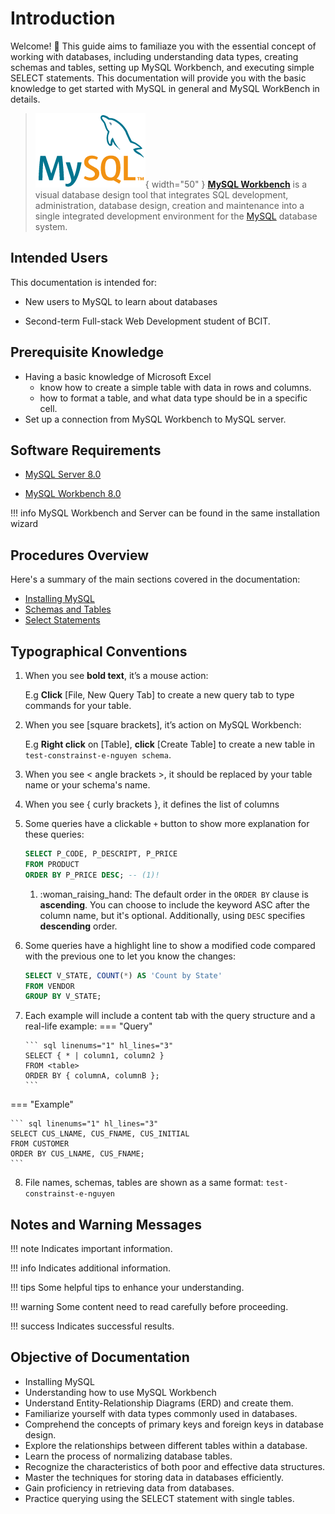 # Introduction

Welcome! :wave: This guide aims to familiaze you with the essential concept of working with databases, including understanding data types, creating schemas and tables, setting up MySQL Workbench, and executing simple SELECT statements. This documentation will provide you with the basic knowledge to get started with MySQL in general and MySQL WorkBench in details.

> ![MySQL logo](./assets/mysql-logo-2.png){ width="50" } [**MySQL Workbench**](https://www.mysql.com/products/workbench/) is a visual database design tool that integrates SQL development, administration, database design, creation and maintenance into a single integrated development environment for the [MySQL](https://www.mysql.com/) database system.

## Intended Users

This documentation is intended for:

- New users to MySQL to learn about databases

- Second-term Full-stack Web Development student of BCIT.

## Prerequisite Knowledge

- Having a basic knowledge of Microsoft Excel
  - know how to create a simple table with data in rows and columns.
  - how to format a table, and what data type should be in a specific cell.
- Set up a connection from MySQL Workbench to MySQL server.

## Software Requirements

- [MySQL Server 8.0](https://dev.mysql.com/downloads/installer/)

- [MySQL Workbench 8.0](https://dev.mysql.com/downloads/installer/)

!!! info
MySQL Workbench and Server can be found in the same installation wizard

## Procedures Overview

Here's a summary of the main sections covered in the documentation:

- [Installing MySQL](./InstallingMySQL.md)
- [Schemas and Tables](./SchemasAndTables.md)
- [Select Statements](./SelectStatements.md)

## Typographical Conventions

1.  When you see **bold text**, it’s a mouse action:

    E.g **Click** [File, New Query Tab] to create a new query tab to type commands for your table.

2.  When you see [square brackets], it’s action on MySQL Workbench:

    E.g **Right click** on [Table], **click** [Create Table] to create a new table in `test-constrainst-e-nguyen schema`.

3.  When you see < angle brackets >, it should be replaced by your table name or your schema's name.

4.  When you see { curly brackets }, it defines the list of columns

5.  Some queries have a clickable `+` button to show more explanation for these queries:

    ```sql linenums="1"
    SELECT P_CODE, P_DESCRIPT, P_PRICE
    FROM PRODUCT
    ORDER BY P_PRICE DESC; -- (1)!
    ```

    1. :woman_raising_hand: The default order in the `ORDER BY` clause is **ascending**. You can choose to include the keyword ASC after the column name, but it's optional. Additionally, using `DESC` specifies **descending** order.

6.  Some queries have a highlight line to show a modified code compared with the previous one to let you know the changes:

    ```sql linenums="1" hl_lines="3"
    SELECT V_STATE, COUNT(*) AS 'Count by State'
    FROM VENDOR
    GROUP BY V_STATE;
    ```

7.  Each example will include a content tab with the query structure and a real-life example:
    === "Query"

        ``` sql linenums="1" hl_lines="3"
        SELECT { * | column1, column2 }
        FROM <table>
        ORDER BY { columnA, columnB };
        ```

=== "Example"

    ``` sql linenums="1" hl_lines="3"
    SELECT CUS_LNAME, CUS_FNAME, CUS_INITIAL
    FROM CUSTOMER
    ORDER BY CUS_LNAME, CUS_FNAME;
    ```

8. File names, schemas, tables are shown as a same format: `test-constrainst-e-nguyen`

## Notes and Warning Messages

!!! note
Indicates important information.

!!! info
Indicates additional information.

!!! tips
Some helpful tips to enhance your understanding.

!!! warning
Some content need to read carefully before proceeding.

!!! success
Indicates successful results.

## Objective of Documentation

- Installing MySQL
- Understanding how to use MySQL Workbench
- Understand Entity-Relationship Diagrams (ERD) and create them.
- Familiarize yourself with data types commonly used in databases.
- Comprehend the concepts of primary keys and foreign keys in database design.
- Explore the relationships between different tables within a database.
- Learn the process of normalizing database tables.
- Recognize the characteristics of both poor and effective data structures.
- Master the techniques for storing data in databases efficiently.
- Gain proficiency in retrieving data from databases.
- Practice querying using the SELECT statement with single tables.
